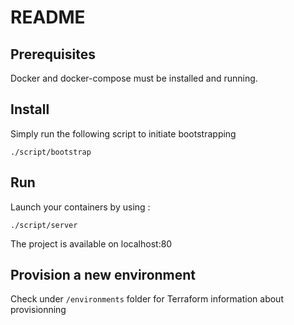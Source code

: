 # README

## Prerequisites

Docker and docker-compose must be installed and running.

## Install

Simply run the following script to initiate bootstrapping

```
./script/bootstrap
```

## Run

Launch your containers by using :

```
./script/server
```

The project is available on localhost:80

## Provision a new environment

Check under `/environments` folder for Terraform information about provisionning

